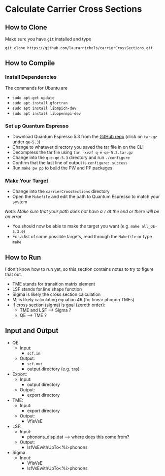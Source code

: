 # Calculate Carrier Cross Sections
## How to Clone
Make sure you have `git` installed and type
```git
git clone https://github.com/laurarnichols/carrierCrossSections.git
```

## How to Compile
### Install Dependencies
The commands for Ubuntu are

* `sudo apt-get update`
* `sudo apt install gfortran`
* `sudo apt install libmpich-dev`
* `sudo apt install libopenmpi-dev`

### Set up Quantum Espresso
* Download Quantum Espresso 5.3 from the [GitHub repo](https://github.com/QEF/q-e/releases?after=qe-6.2.0) (click on `tar.gz` under `qe-5.3`)
* Change to whatever directory you saved the tar file in on the CLI
* Decompress the tar file using `tar -xvzf q-e-qe-5.3.tar.gz`
* Change into the `q-e-qe-5.3` directory and run `./configure`
* Confirm that the last line of output is `configure: success`
* Run `make pw pp` to build the PW and PP packages

### Make Your Target
* Change into the `carrierCrossSections` directory
* Open the `Makefile` and edit the path to Quantum Espresso to match your system 

_Note: Make sure that your path does not have a `/` at the end or there will be an error_
* You should now be able to make the target you want (e.g. `make all_QE-5.3.0`)
* For a list of some possible targets, read through the `Makefile` or type `make`

## How to Run
I don't know how to run yet, so this section contains notes to try to figure that out.

* TME stands for transition matrix element
* LSF stands for line shape function
* Sigma is likely the cross section calculation
* Mj is likely calculating equation 46 (for linear phonon TMEs)
* If cross section (sigma) is goal (zeroth order):
  * TME and LSF --> Sigma ?
  * QE --> TME ?
  
## Input and Output

* QE:
  * Input:
    * `scf.in`
  * Output: 
    * `scf.out`
    * output directory (e.g. `tmp`)
* Export:
  * Input:
    * output directory
  * Output:
    * export directory
* TME:
  * Input:
    * export directory
  * Output: 
    * VfisVsE
* LSF:
  * Input:
    * phonons_disp.dat --> where does this come from?
  * Output:
    * lsfVsEwithUpTo<%i>phonons
* Sigma
  * Input:
    * VfisVsE
    * lsfVsEwithUpTo<%i>phonons
   
  
